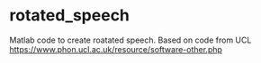 # rotated_speech
 Matlab code to create roatated speech. Based on code from UCL https://www.phon.ucl.ac.uk/resource/software-other.php
